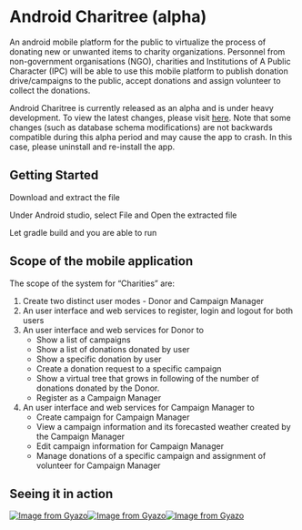 Android Charitree (alpha)
=========================

An android mobile platform for the public to virtualize the process of donating new or
unwanted items to charity organizations. Personnel from non-government organisations
(NGO), charities and Institutions of A Public Character (IPC) will be able to use this mobile
platform to publish donation drive/campaigns to the public, accept donations and assign
volunteer to collect the donations.

Android Charitree is currently released as an alpha and is under heavy development. To view the
latest changes, please visit
[here](https://github.com/Harrizontal/Charitree/commits/master).
Note that some changes (such as database schema modifications) are not backwards
compatible during this alpha period and may cause the app to crash. In this
case, please uninstall and re-install the app.

Getting Started
---------------
Download and extract the file

Under Android studio, select File and Open the extracted file

Let gradle build and you are able to run

Scope of the mobile application
---------------

The scope of the system for “Charities” are:
1. Create two distinct user modes - Donor and Campaign Manager
2. An user interface and web services to register, login and logout for both users
3. An user interface and web services for Donor to
	* Show a list of campaigns
	* Show a list of donations donated by user
	* Show a specific donation by user
	* Create a donation request to a specific campaign
	* Show a virtual tree that grows in following of the number of donations donated by the Donor.
	* Register as a Campaign Manager
4. An user interface and web services for Campaign Manager to
	* Create campaign for Campaign Manager
	* View a campaign information and its forecasted weather created by the Campaign Manager
	* Edit campaign information for Campaign Manager
	* Manage donations of a specific campaign and assignment of volunteer for Campaign Manager
	
	
Seeing it in action
------------------

[![Image from Gyazo](https://i.gyazo.com/a52b3f29c1e58a5856b5998b0a281c22.gif)](https://gyazo.com/a52b3f29c1e58a5856b5998b0a281c22)[![Image from Gyazo](https://i.gyazo.com/b09d71579f2a29717ae25c456d838c69.gif)](https://gyazo.com/b09d71579f2a29717ae25c456d838c69)[![Image from Gyazo](https://i.gyazo.com/3c17955a67aa498c773d2527d15f40b9.gif)](https://gyazo.com/3c17955a67aa498c773d2527d15f40b9)

